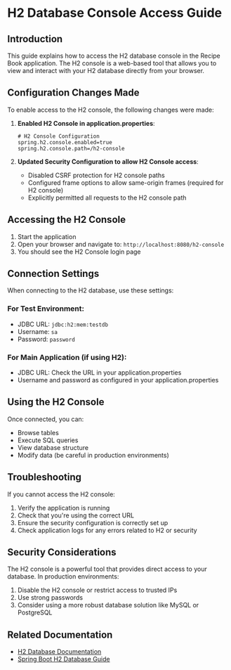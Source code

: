 # H2 Database Console Access Guide

## Introduction

This guide explains how to access the H2 database console in the Recipe Book application. The H2 console is a web-based tool that allows you to view and interact with your H2 database directly from your browser.

## Configuration Changes Made

To enable access to the H2 console, the following changes were made:

1. **Enabled H2 Console in application.properties**:
   ```properties
   # H2 Console Configuration
   spring.h2.console.enabled=true
   spring.h2.console.path=/h2-console
   ```

2. **Updated Security Configuration to allow H2 Console access**:
   - Disabled CSRF protection for H2 console paths
   - Configured frame options to allow same-origin frames (required for H2 console)
   - Explicitly permitted all requests to the H2 console path

## Accessing the H2 Console

1. Start the application
2. Open your browser and navigate to: `http://localhost:8080/h2-console`
3. You should see the H2 Console login page

## Connection Settings

When connecting to the H2 database, use these settings:

### For Test Environment:
- JDBC URL: `jdbc:h2:mem:testdb`
- Username: `sa`
- Password: `password`

### For Main Application (if using H2):
- JDBC URL: Check the URL in your application.properties
- Username and password as configured in your application.properties

## Using the H2 Console

Once connected, you can:
- Browse tables
- Execute SQL queries
- View database structure
- Modify data (be careful in production environments)

## Troubleshooting

If you cannot access the H2 console:

1. Verify the application is running
2. Check that you're using the correct URL
3. Ensure the security configuration is correctly set up
4. Check application logs for any errors related to H2 or security

## Security Considerations

The H2 console is a powerful tool that provides direct access to your database. In production environments:

1. Disable the H2 console or restrict access to trusted IPs
2. Use strong passwords
3. Consider using a more robust database solution like MySQL or PostgreSQL

## Related Documentation

- [H2 Database Documentation](https://www.h2database.com/html/main.html)
- [Spring Boot H2 Database Guide](https://docs.spring.io/spring-boot/docs/current/reference/html/features.html#features.sql.h2-web-console)